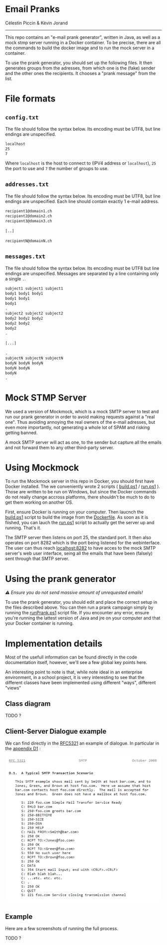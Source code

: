 Email Pranks
============

Célestin Piccin & Kévin Jorand

------------

This repo contains an "e-mail prank generator", written in Java, as well as a mock stmp server running in a Docker container. To be precise, there are all the commands to build the docker image and to run the mock server in a container.

To use the prank generator, you should set up the following files. It then generates groups from the adresses, from which one is the (fake) sender and the other ones the recipients. It chooses a "prank message" from the list.

# File formats

## `config.txt`
The file should follow the syntax below. Its encoding must be UTF8, but line endings are unspecified.
```
localhost
25
7
```
Where `localhost` is the host to connect to (IPV4 address or `localhost`), `25` the port to use and `7` the number of groups to use.

## `addresses.txt`
The file should follow the syntax below. Its encoding must be UTF8, but line endings are unspecified. Each line should contain exactly 1 e-mail address.
```
recipient1@domain1.ch
recipient2@domain2.ch
recipient3@domain3.ch

[..]

recipientN@domainN.ch
```

## `messages.txt`
The file should follow the syntax below. Its encoding must be UTF8 but line endings are unspecified. Messages are separated by a line containing only a single `.`.
```
subject1 subject1 subject1
body1 body1 body1
body1 body1
body1
.
subject2 subject2 subject2
body2 body2 body2
body2 body2
body2
.

[...]

.
subjectN subjectN subjectN
bodyN bodyN bodyN
bodyN bodyN
bodyN
.
```

# Mock STMP Server

We used a version of Mockmock, which is a mock SMTP server to test and run our prank generator in order to avoid making requests against a "real one". Thus avoiding annoying the real owners of the e-mail adresses, but even more importantly, not generating a whole lot of SPAM and risking getting banned.

A mock SMTP server will act as one, to the sender but capture all the emails and not forward them to any other third-party server. 

# Using Mockmock
To run the Mockmock server in this repo in Docker, you should first have Docker installed. The we conveniently wrote 2 scripts ( [build.ps1](./mockmock/build.ps1) / [run.ps1](./mockmock/run.ps1) ). Those are written to be run on Windows, but since the Docker commands do not really change accross platforms, there shouldn't be much to do to get them working on another OS.

First, ensure Docker is running on your computer. Then laucnch the [build.ps1](./mockmock/build.ps1) script to build the image from the [Dockerfile](./mockmock/Dockerfile). As soon as it is fiished, you can lauch the [run.ps1](./mockmock/run.ps1) script to actually get the server up and running. That's it. 

The SMTP server then listens on port 25, the standard port. It then also operates on port 8282 which is the port being listened for the webinterface. The user can thus reach [localhost:8282](http://localhost:8282)  to have acces to the mock SMTP server's web user interface, seing all the emails that have been (falsely) sent through that SMTP server.

# Using the prank generator
*:warning: Ensure you do not send massive amount of unrequested emails!*

To use the prank generator, you should edit and place the correct setup in the files described above. You can then run a prank campaign simply by running the 
[runPrank.ps1](./application/DAI-SMTP/runPrank.ps1) script file. If you encounter any error, ensure you're running the lattest version of Java and jre on your computer and that your Docker container is running.

# Implementation details
Most of the usefull information can be found directly in the code documentation itself, however, we'll see a few global key points here.

An interesting point to note is that, while note ideal in an enterprise environment, in a school project, it is very interesting to see that the different classes have been implemented using different "ways", different "views"

## Class diagram
TODO ?

## Client-Server Dialogue example
We can find directly in the [RFC5321](https://tools.ietf.org/html/rfc5321) an example of dialogue. In particular in the [appendix D1](https://tools.ietf.org/html/rfc5321#appendix-D) :

![Typical dialogue](./figures/Typical_SMTP_Scenario.PNG)

## Example
Here are a few screenshots of running the full process.

TODO ?


